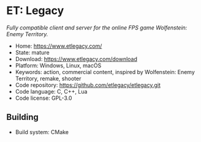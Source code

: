 # ET: Legacy

_Fully compatible client and server for the online FPS game Wolfenstein: Enemy Territory._

- Home: https://www.etlegacy.com/
- State: mature
- Download: https://www.etlegacy.com/download
- Platform: Windows, Linux, macOS
- Keywords: action, commercial content, inspired by Wolfenstein: Enemy Territory, remake, shooter
- Code repository: https://github.com/etlegacy/etlegacy.git
- Code language: C, C++, Lua
- Code license: GPL-3.0

## Building

- Build system: CMake
